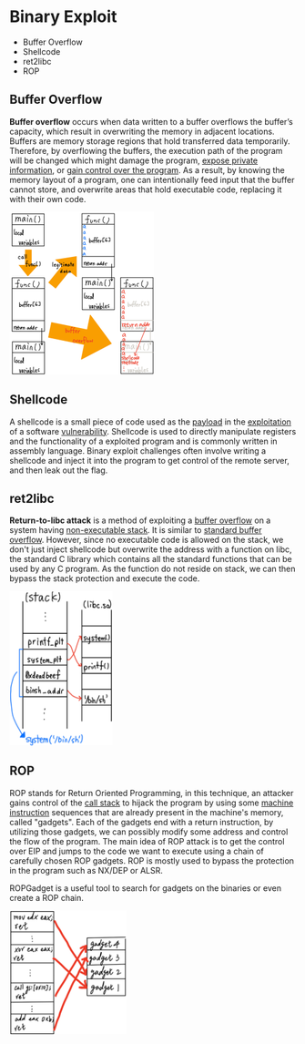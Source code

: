# Binary Exploit

+ Buffer Overflow
+ Shellcode
+ ret2libc
+ ROP

## Buffer Overflow

**Buffer overflow** occurs when data written to a buffer overflows the buffer’s capacity, which result in overwriting the memory in adjacent locations. Buffers are memory storage regions that hold transferred data temporarily. Therefore, by overflowing the buffers, the execution path of the program will be changed which might damage the program, <u>expose private information</u>, or <u>gain control over the program</u>. As a result, by knowing the memory layout of a program, one can intentionally feed input that the buffer cannot store, and overwrite areas that hold executable code, replacing it with their own code.

<img src="https://github.com/mhsuab/CTF/blob/master/binary_exploit/BufferOverflow.png" alt="BufferOverflow" style="zoom:50%;" />

## Shellcode

A shellcode is a small piece of code used as the [payload](https://en.wikipedia.org/wiki/Payload_(computing)) in the [exploitation](https://en.wikipedia.org/wiki/Exploit_(computer_security)) of a software [vulnerability](https://en.wikipedia.org/wiki/Vulnerability_(computing)). Shellcode is used to directly manipulate registers and the functionality of a exploited program and is commonly written in assembly language. Binary exploit challenges often involve writing a shellcode and inject it into the program to get control of the remote server, and then leak out the flag.

## ret2libc

**Return-to-libc attack** is a method of exploiting a <u>buffer overflow</u> on a system having <u>non-executable stack</u>. It is similar to <u>standard buffer overflow</u>. However, since no executable code is allowed on the stack, we don't just inject shellcode but overwrite the address with a function on libc, the standard C library which contains all the standard functions that can be used by any C program. As the function do not reside on stack, we can then bypass the stack protection and execute the code.

<img src="https://github.com/mhsuab/CTF/blob/master/binary_exploit/ret2libc.png" alt="ret2libc" style="zoom:48%;" />



## ROP

ROP stands for Return Oriented Programming, in this technique, an attacker gains control of the [call stack](https://en.wikipedia.org/wiki/Call_stack) to hijack the program by using some [machine instruction](https://en.wikipedia.org/wiki/Machine_instruction) sequences that are already present in the machine's memory, called "gadgets". Each of the gadgets end with a return instruction, by utilizing those gadgets, we can possibly modify some address and control the flow of the program. The main idea of ROP attack is to get the control over EIP and jumps to the code we want to execute using a chain of carefully chosen ROP gadgets. ROP is mostly used to bypass the protection in the program such as NX/DEP or ALSR.

ROPGadget is a useful tool to search for gadgets on the binaries or even create a ROP chain.

<img src="https://github.com/mhsuab/CTF/blob/master/binary_exploit/ROP.png" alt="ROP" style="zoom:48%;" />

